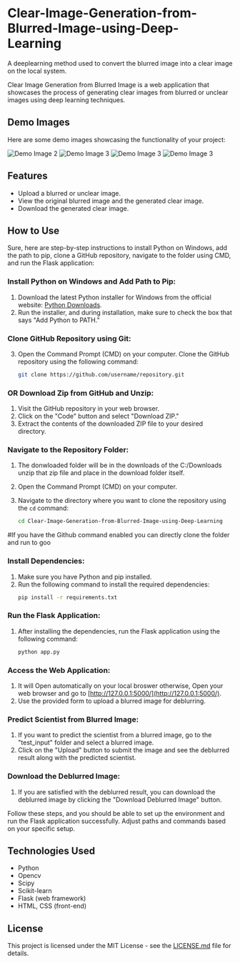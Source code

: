 # Clear-Image-Generation-from-Blurred-Image-using-Deep-Learning
A deeplearning method used to convert the blurred image into a clear image on the local system.

Clear Image Generation from Blurred Image is a web application that showcases the process of generating clear images from blurred or unclear images using deep learning techniques.


## Demo Images

Here are some demo images showcasing the functionality of your project:


![Demo Image 2]([demo_images/Demo_image(1).jpg](https://github.com/VasiLucyGuidoArnold/Clear-Image-Generation-from-Blurred-Image-using-Deep-Learning/blob/main/demo_images/Demo_image(1).png))
![Demo Image 3]([demo_images/Demo_image(2).jpg](https://github.com/VasiLucyGuidoArnold/Clear-Image-Generation-from-Blurred-Image-using-Deep-Learning/blob/main/demo_images/Demo_image(2).png))
![Demo Image 3]([demo_images/Demo_image(3).jpg](https://github.com/VasiLucyGuidoArnold/Clear-Image-Generation-from-Blurred-Image-using-Deep-Learning/blob/main/demo_images/Demo_image(3).png))
![Demo Image 3]([demo_images/Demo_image(4).jpg](https://github.com/VasiLucyGuidoArnold/Clear-Image-Generation-from-Blurred-Image-using-Deep-Learning/blob/main/demo_images/Demo_image(4).png))


## Features

- Upload a blurred or unclear image.
- View the original blurred image and the generated clear image.
- Download the generated clear image.

## How to Use

Sure, here are step-by-step instructions to install Python on Windows, add the path to pip, clone a GitHub repository, navigate to the folder using CMD, and run the Flask application:

### Install Python on Windows and Add Path to Pip:
1. Download the latest Python installer for Windows from the official website: [Python Downloads](https://www.python.org/downloads/).
2. Run the installer, and during installation, make sure to check the box that says "Add Python to PATH."

### Clone GitHub Repository using Git:

3. Open the Command Prompt (CMD) on your computer. Clone the GitHub repository using the following command:
   ```bash
   git clone https://github.com/username/repository.git
   ```   
### OR Download Zip from GitHub and Unzip:
1. Visit the GitHub repository in your web browser.
2. Click on the "Code" button and select "Download ZIP."
3. Extract the contents of the downloaded ZIP file to your desired directory.

### Navigate to the Repository Folder:

1. The donwloaded folder will be in the downloads of the C:/Downloads unzip that zip file and place in the download folder itself.

2. Open the Command Prompt (CMD) on your computer.
   
3. Navigate to the directory where you want to clone the repository using the `cd` command:
   ```bash
   cd Clear-Image-Generation-from-Blurred-Image-using-Deep-Learning
   ```
#If you have the Github command enabled you can directly clone the folder and run to goo
     

### Install Dependencies:
1. Make sure you have Python and pip installed.
2. Run the following command to install the required dependencies:
   ```bash
   pip install -r requirements.txt
   ```

### Run the Flask Application:
1. After installing the dependencies, run the Flask application using the following command:
   ```bash
   python app.py
   ```

### Access the Web Application:
1. It will Open automatically on your local broswer otherwise, Open your web browser and go to [http://127.0.0.1:5000/](http://127.0.0.1:5000/).
2. Use the provided form to upload a blurred image for deblurring.

### Predict Scientist from Blurred Image:
1. If you want to predict the scientist from a blurred image, go to the "test_input" folder and select a blurred image.
2. Click on the "Upload" button to submit the image and see the deblurred result along with the predicted scientist.

### Download the Deblurred Image:
1. If you are satisfied with the deblurred result, you can download the deblurred image by clicking the "Download Deblurred Image" button.

Follow these steps, and you should be able to set up the environment and run the Flask application successfully. Adjust paths and commands based on your specific setup.

## Technologies Used

- Python
- Opencv
- Scipy
- Scikit-learn
- Flask (web framework)
- HTML, CSS (front-end)

## License

This project is licensed under the MIT License - see the [LICENSE.md](LICENSE.md) file for details.
